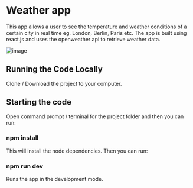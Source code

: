 # Weather app

This app allows a user to see the temperature and weather conditions of a certain city in real time eg. London, Berlin, Paris etc. The app is built using react.js and uses the openweather api 
to retrieve weather data. 

![image](https://github.com/johnnyd81/weather-app/assets/95863021/947e8fef-5caf-4e41-9bf8-4737f3da124e)

## Running the Code Locally
Clone / Download the project to your computer.

## Starting the code
Open command prompt / terminal for the project folder and then you can run:

### npm install
This will install the node dependencies. Then you can run:

### npm run dev
Runs the app in the development mode.




